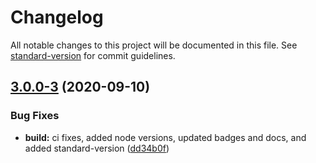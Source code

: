 # Changelog

All notable changes to this project will be documented in this file. See [standard-version](https://github.com/conventional-changelog/standard-version) for commit guidelines.

## [3.0.0-3](https://github.com/wesleytodd/loggerr/compare/v3.0.0-2...v3.0.0-3) (2020-09-10)


### Bug Fixes

* **build:** ci fixes, added node versions, updated badges and docs, and added standard-version ([dd34b0f](https://github.com/wesleytodd/loggerr/commit/dd34b0fefc96ca4c06d0b0dfa6c88af69ca3ec5d))
